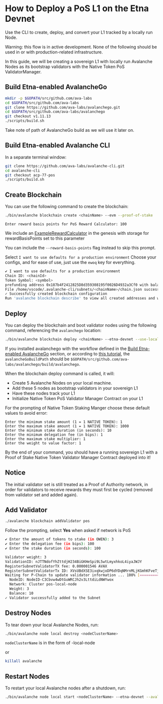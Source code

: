 # How to Deploy a PoS L1 on the Etna Devnet

Use the CLI to create, deploy, and convert your L1 tracked by a locally run Node.

Warning: this flow is in active development. None of the following should be used in or with production-related infrastructure.

In this guide, we will be creating a sovereign L1 with locally run Avalanche Nodes as its bootstrap validators with the Native Token PoS ValidatorManager.

## Build Etna-enabled AvalancheGo

```zsh
mkdir -p $GOPATH/src/github.com/ava-labs
cd $GOPATH/src/github.com/ava-labs
git clone https://github.com/ava-labs/avalanchego.git
cd $GOPATH/src/github.com/ava-labs/avalanchego
git checkout v1.11.13
./scripts/build.sh
```

Take note of path of AvalancheGo build as we will use it later on.

## Build Etna-enabled Avalanche CLI

In a separate terminal window:

```zsh
git clone https://github.com/ava-labs/avalanche-cli.git
cd avalanche-cli
git checkout acp-77-pos
./scripts/build.sh
```

## Create Blockchain

You can use the following command to create the blockchain:

```zsh
./bin/avalanche blockchain create <chainName> --evm --proof-of-stake
```

```
Enter reward basis points for PoS Reward Calculator: 100
```

We include an [ExampleRewardCalculator](https://github.com/ava-labs/teleporter/blob/main/contracts/validator-manager/ExampleRewardCalculator.sol) in the genesis with storage for rewardBasisPoints set to this parameter

You can include the `--reward-basis-points` flag instead to skip this prompt.

Select `I want to use defaults for a production environment`
Choose your configs, and for ease of use, just use the `ewoq` key for everything.

```zsh
✔ I want to use defaults for a production environment
Chain ID: <chainId>
Token Symbol: <symbol>
prefunding address 0x187b4F2412825D8d359308195f0026D4932a3Cf0 with balance 1000000000000000000000000
File /home/vscode/.avalanche-cli/subnets/<chainName>/chain.json successfully written
✓ Successfully created blockchain configuration
Run 'avalanche blockchain describe' to view all created addresses and what their roles are
```

## Deploy

You can deploy the blockchain and boot validator nodes using the following command, referencing the `avalanchego` location:

```zsh
./bin/avalanche blockchain deploy <chainName> --etna-devnet --use-local-machine --avalanchego-path=<avalancheGoBuildPath>
```

If you installed avalanchego with the workflow defined in the [Build Etna-enabled AvalancheGo](#build-etna-enabled-avalanchego) section, or according to [this tutorial](https://docs.avax.network/nodes/run-a-node/manually), the `avalancheGoBuildPath` should be `$GOPATH/src/github.com/ava-labs/avalanchego/build/avalanchego`.

When the blockchain deploy command is called, it will:

- Create 5 Avalanche Nodes on your local machine.
- Add these 5 nodes as bootstrap validators in your sovereign L1
- Have these nodes track your L1
- Initialize Native Token PoS Validator Manager Contract on your L1

For the prompting of Native Token Staking Manger choose these default values to avoid error:

```
Enter the minimum stake amount (1 = 1 NATIVE TOKEN): 1
Enter the maximum stake amount (1 = 1 NATIVE TOKEN): 1000
Enter the minimum stake duration (in seconds): 10
Enter the minimum delegation fee (in bips): 1
Enter the maximum stake multiplier: 1
Enter the weight to value factor: 1
```

By the end of your command, you should have a running sovereign L1 with a Proof of Stake Native Token Validator Manager
Contract deployed into it!

## Notice

The initial validator set is still treated as a Proof of Authority network, in order for validators to receive rewards they must first be cycled (removed from validator set and added again).

## Add Validator

```bash
./avalanche blockchain addValidator pos
```

Follow the prompting,
select **Yes** when asked if network is PoS

```bash
✔ Enter the amount of tokens to stake (in OWEN): 3
✔ Enter the delegation fee (in bips): 100
✔ Enter the stake duration (in seconds): 100

Validator weight: 3
ValidationID: nJTTNdofYhZttdjH234BiGKHeSpi9L5wtLmyxhkoL4iyaJWJY
RegisterSubnetValidatorTX fee: 0.000001546 AVAX
RegisterSubnetValidatorTx ID: XVsUBdXSE3ixqkwjoDP6dYDqNMrnMLjKGmhKFveTjgmxZVb8T
Waiting for P-Chain to update validator information ... 100% [===============]
  NodeID: NodeID-C3Cbvw4wDtGuWRCJh2v3LttdiLdNWYwox
  Network: Cluster pos-local-node
  Weight: 3
  Balance: 10
✓ Validator successfully added to the Subnet
```

## Destroy Nodes

To tear down your local Avalanche Nodes, run:

```zsh
./bin/avalanche node local destroy <nodeClusterName>
```

`nodeClusterName` is in the form of <chainName>-local-node

or

```zsh
killall avalanche
```

## Restart Nodes

To restart your local Avalanche nodes after a shutdown, run:

```zsh
./bin/avalanche node local start <nodeClusterName> --etna-devnet --avalanchego-path=<avalancheGoBuildPath> --pos
```
